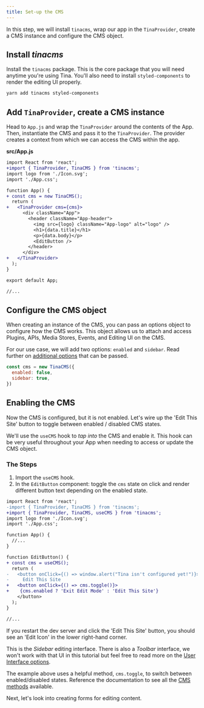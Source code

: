 ```yaml
---
title: Set-up the CMS
---
```


In this step, we will install `tinacms`, wrap our app in the `TinaProvider`, create a CMS instance and configure the CMS object.

## Install _tinacms_

Install the `tinacms` package. This is the core package that you will need anytime you're using Tina. You'll also need to install `styled-components` to render the editing UI properly.

```bash
yarn add tinacms styled-components
```

## Add `TinaProvider`, create a CMS instance

Head to `App.js` and wrap the `TinaProvider` around the contents of the App. Then, instantiate the CMS and pass it to the `TinaProvider`. The provider creates a context from which we can access the CMS within the app.

**src/App.js**

```diff
import React from 'react';
+import { TinaProvider, TinaCMS } from 'tinacms';
import logo from './Icon.svg';
import './App.css';

function App() {
+ const cms = new TinaCMS();
  return (
+   <TinaProvider cms={cms}>
      <div className="App">
        <header className="App-header">
          <img src={logo} className="App-logo" alt="logo" />
          <h1>{data.title}</h1>
          <p>{data.body}</p>
          <EditButton />
        </header>
      </div>
+   </TinaProvider>
  );
}

export default App;

//...
```

## Configure the CMS object

When creating an instance of the CMS, you can pass an options object to configure how the CMS works. This object allows us to attach and access Plugins, APIs, Media Stores, Events, and Editing UI on the CMS.

For our use case, we will add two options: `enabled` and `sidebar`. Read further on [additional options](/docs/cms#cms-configuration) that can be passed.

```js
const cms = new TinaCMS({
  enabled: false,
  sidebar: true,
})
```

## Enabling the CMS

Now the CMS is configured, but it is not enabled. Let's wire up the 'Edit This Site' button to toggle between enabled / disabled CMS states.

We'll use the `useCMS` hook to _tap into_ the CMS and enable it. This hook can be very useful throughout your App when needing to access or update the CMS object.

### The Steps

1. Import the `useCMS` hook.
2. In the `EditButton` component: toggle the `cms` state on click and render different button text depending on the enabled state.

```diff
import React from 'react';
-import { TinaProvider, TinaCMS } from 'tinacms';
+import { TinaProvider, TinaCMS, useCMS } from 'tinacms';
import logo from './Icon.svg';
import './App.css';

function App() {
  //...
}

function EditButton() {
+ const cms = useCMS();
  return (
-   <button onClick={() => window.alert("Tina isn't configured yet!")}>
-     Edit This Site
+   <button onClick={() => cms.toggle()}>
+    {cms.enabled ? 'Exit Edit Mode' : 'Edit This Site'}
    </button>
  );
}

//...
```

If you restart the dev server and click the 'Edit This Site' button, you should see an 'Edit Icon' in the lower right-hand corner.

This is the _Sidebar_ editing interface. There is also a _Toolbar_ interface, we won't work with that UI in this tutorial but feel free to read more on the [User Interface options](/docs/ui).

The example above uses a helpful method, `cms.toggle`, to switch between enabled/disabled states. Reference the documentation to see all the [CMS methods](/docs/cms) available.

Next, let's look into creating forms for editing content.
